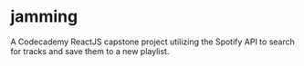 # jamming
A Codecademy ReactJS capstone project utilizing the Spotify API to search for tracks and save them to a new playlist.
